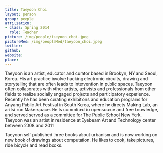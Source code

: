```yaml
---
title: Taeyoon Choi
layout: person
group: people
affiliation:
- class: Spring 2014
  role: Teacher
picture: /img/people/taeyoon_choi.jpeg
pictureMed: /img/peopleMed/taeyoon_choi.jpeg
twitter:
github:
website:
place:
---
```

Taeyoon is an artist, educator and curator based in Brookyn, NY and Seoul, Korea. His art practice involve hacking electronic circuits, drawing and storytelling that are often leads to intervention in public spaces. Taeyoon often collaborates with other artists, activists and professionals from other fields to realize socially engaged projects and participatory experience. Recently he has been curating exhibitions and education programs for Anyang Public Art Festival in South Korea, where he directs Making Lab, an artist run Makerspace. He is committed to opensource and free knowledge, and served served as a committee for The Public School New York. Taeyoon was an artist in residence at Eyebeam Art and Technology center between 2008 and 2011.

Taeyoon self published three books about urbanism and is now working on new book of drawings about computation. He likes to cook, take pictures, ride bicycle and read books.
